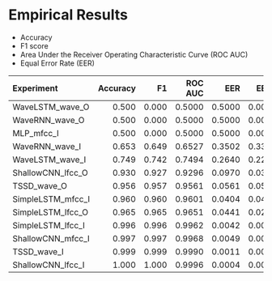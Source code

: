 # Empirical Results

-   Accuracy
-   F1 score
-   Area Under the Receiver Operating Characteristic Curve (ROC AUC)
-   Equal Error Rate (EER)

| Experiment        | Accuracy |    F1 | ROC AUC |    EER |   EER2 |
| :---------------- | -------: | ----: | ------: | -----: | -----: |
| WaveLSTM_wave_O   |    0.500 | 0.000 |  0.5000 | 0.5000 | 0.0000 |
| WaveRNN_wave_O    |    0.500 | 0.000 |  0.5000 | 0.5000 | 0.0000 |
| MLP_mfcc_I        |    0.500 | 0.000 |  0.5000 | 0.5000 | 0.0000 |
| WaveRNN_wave_I    |    0.653 | 0.649 |  0.6527 | 0.3502 | 0.3378 |
| WaveLSTM_wave_I   |    0.749 | 0.742 |  0.7494 | 0.2640 | 0.2221 |
| ShallowCNN_lfcc_O |    0.930 | 0.927 |  0.9296 | 0.0970 | 0.0374 |
| TSSD_wave_O       |    0.956 | 0.957 |  0.9561 | 0.0561 | 0.0576 |
| SimpleLSTM_mfcc_I |    0.960 | 0.960 |  0.9601 | 0.0404 | 0.0405 |
| SimpleLSTM_lfcc_O |    0.965 | 0.965 |  0.9651 | 0.0441 | 0.0248 |
| SimpleLSTM_lfcc_I |    0.996 | 0.996 |  0.9962 | 0.0042 | 0.0034 |
| ShallowCNN_mfcc_I |    0.997 | 0.997 |  0.9968 | 0.0049 | 0.0015 |
| TSSD_wave_I       |    0.999 | 0.999 |  0.9990 | 0.0011 | 0.0011 |
| ShallowCNN_lfcc_I |    1.000 | 1.000 |  0.9996 | 0.0004 | 0.0004 |
